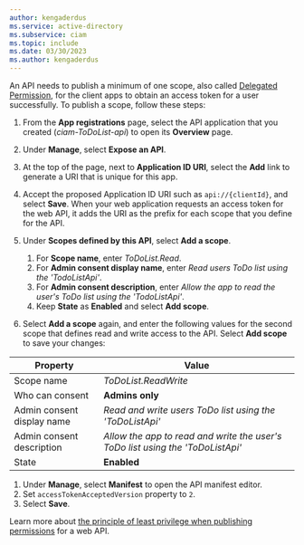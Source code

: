 ```yaml
---
author: kengaderdus
ms.service: active-directory
ms.subservice: ciam
ms.topic: include
ms.date: 03/30/2023
ms.author: kengaderdus
---
```


An API needs to publish a minimum of one scope, also called [Delegated Permission](../../../../develop/permissions-consent-overview.md), for the client apps to obtain an access token for a user successfully. To publish a scope, follow these steps:

1. From the **App registrations** page, select the API application that you created (*ciam-ToDoList-api*) to open its **Overview** page.
1. Under **Manage**, select **Expose an API**.
1. At the top of the page, next to **Application ID URI**, select the **Add** link to generate a URI that is unique for this app.
1. Accept the proposed Application ID URI such as `api://{clientId}`, and select **Save**. When your web application requests an access token for the web API, it adds the URI as the prefix for each scope that you define for the API.
1. Under **Scopes defined by this API**, select **Add a scope**.
    
    1. For **Scope name**, enter *ToDoList.Read*.
    1. For **Admin consent display name**, enter *Read users ToDo list using the 'TodoListApi'*.
    1. For **Admin consent description**, enter *Allow the app to read the user's ToDo list using the 'TodoListApi'*.
    1. Keep **State** as **Enabled** and select **Add scope**.
    

1. Select **Add a scope** again, and enter the following values for the second scope that defines read and write access to the API. Select **Add scope** to save your changes:

| Property | Value |
|----------|-------|
| Scope name | *ToDoList.ReadWrite* |
| Who can consent | **Admins only** |
| Admin consent display name | *Read and write users ToDo list using the 'ToDoListApi'* |
| Admin consent description | *Allow the app to read and write the user's ToDo list using the 'ToDoListApi'* |
| State | **Enabled** |
    
1. Under **Manage**, select **Manifest** to open the API manifest editor.
1. Set `accessTokenAcceptedVersion` property to `2`.
1. Select **Save**.

Learn more about [the principle of least privilege when publishing permissions](/security/zero-trust/develop/protected-api-example) for a web API. 